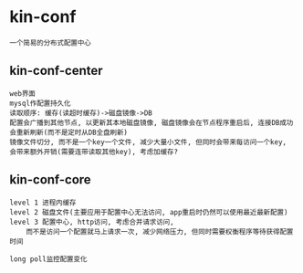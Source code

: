 # kin-conf
    一个简易的分布式配置中心
    
## kin-conf-center
    web界面
    mysql作配置持久化
    读取顺序: 缓存(读超时缓存)->磁盘镜像->DB
    配置会广播到其他节点, 以更新其本地磁盘镜像, 磁盘镜像会在节点程序重启后, 连接DB成功会重新刷新(而不是定时从DB全盘刷新)
    镜像文件切分, 而不是一个key一个文件, 减少大量小文件, 但同时会带来每访问一个key, 会带来额外开销(需要连带读取其他key), 考虑加缓存?
    
## kin-conf-core
    level 1 进程内缓存
    level 2 磁盘文件(主要应用于配置中心无法访问, app重启时仍然可以使用最近最新配置)
    level 3 配置中心, http访问, 考虑合并请求访问, 
        而不是访问一个配置就马上请求一次, 减少网络压力, 但同时需要权衡程序等待获得配置时间
        
    long poll监控配置变化
    